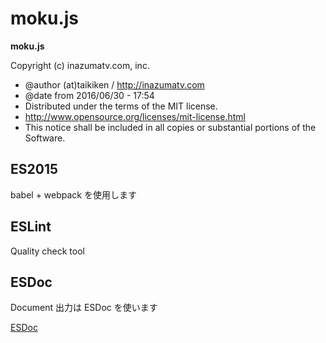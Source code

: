 # moku.js

**moku.js**

Copyright (c) inazumatv.com, inc.
 * @author (at)taikiken / http://inazumatv.com
 * @date from 2016/06/30 - 17:54
 * Distributed under the terms of the MIT license.
 * http://www.opensource.org/licenses/mit-license.html
 * This notice shall be included in all copies or substantial portions of the Software.

## ES2015

babel + webpack を使用します

## ESLint

Quality check tool


## ESDoc

Document 出力は ESDoc を使います

[ESDoc](https://esdoc.org/)
